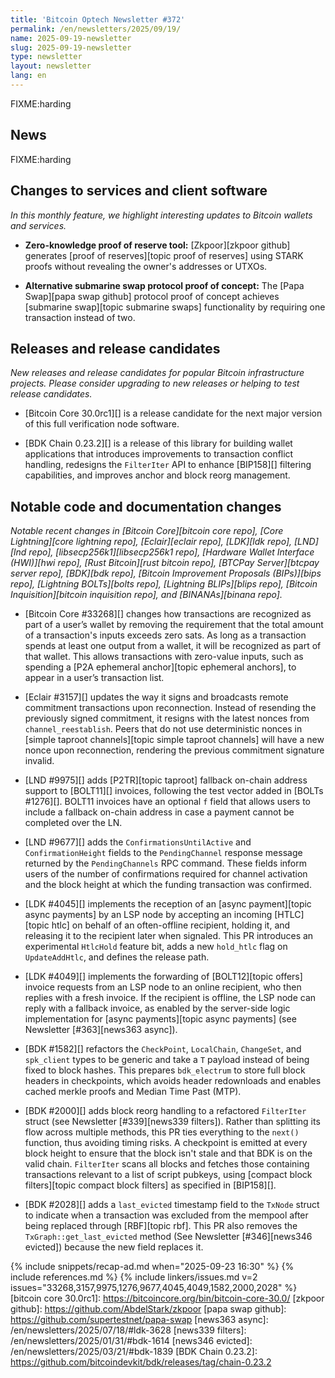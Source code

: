 ```yaml
---
title: 'Bitcoin Optech Newsletter #372'
permalink: /en/newsletters/2025/09/19/
name: 2025-09-19-newsletter
slug: 2025-09-19-newsletter
type: newsletter
layout: newsletter
lang: en
---
```

FIXME:harding

## News

FIXME:harding

## Changes to services and client software

*In this monthly feature, we highlight interesting updates to Bitcoin
wallets and services.*

- **Zero-knowledge proof of reserve tool:**
  [Zkpoor][zkpoor github] generates [proof of reserves][topic proof of reserves]
  using STARK proofs without revealing the owner's addresses or UTXOs.

- **Alternative submarine swap protocol proof of concept:**
  The [Papa Swap][papa swap github] protocol proof of concept achieves
  [submarine swap][topic submarine swaps] functionality by requiring one
  transaction instead of two.

## Releases and release candidates

_New releases and release candidates for popular Bitcoin infrastructure
projects.  Please consider upgrading to new releases or helping to test
release candidates._

- [Bitcoin Core 30.0rc1][] is a release candidate for the next major
  version of this full verification node software.

- [BDK Chain 0.23.2][] is a release of this library for building wallet
  applications that introduces improvements to transaction conflict handling,
  redesigns the `FilterIter` API to enhance [BIP158][] filtering capabilities,
  and improves anchor and block reorg management.

## Notable code and documentation changes

_Notable recent changes in [Bitcoin Core][bitcoin core repo], [Core
Lightning][core lightning repo], [Eclair][eclair repo], [LDK][ldk repo],
[LND][lnd repo], [libsecp256k1][libsecp256k1 repo], [Hardware Wallet
Interface (HWI)][hwi repo], [Rust Bitcoin][rust bitcoin repo], [BTCPay
Server][btcpay server repo], [BDK][bdk repo], [Bitcoin Improvement
Proposals (BIPs)][bips repo], [Lightning BOLTs][bolts repo],
[Lightning BLIPs][blips repo], [Bitcoin Inquisition][bitcoin inquisition
repo], and [BINANAs][binana repo]._

- [Bitcoin Core #33268][] changes how transactions are recognized as part of a
  user’s wallet by removing the requirement that the total amount of a
  transaction's inputs exceeds zero sats. As long as a transaction spends at least
  one output from a wallet, it will be recognized as part of that wallet. This
  allows transactions with zero-value inputs, such as spending a [P2A ephemeral
  anchor][topic ephemeral anchors], to appear in a user’s transaction list.

- [Eclair #3157][] updates the way it signs and broadcasts remote commitment
  transactions upon reconnection. Instead of resending the previously signed
  commitment, it resigns with the latest nonces from `channel_reestablish`.
  Peers that do not use deterministic nonces in [simple taproot channels][topic
  simple taproot channels] will have a new nonce upon reconnection, rendering
  the previous commitment signature invalid.

- [LND #9975][] adds [P2TR][topic taproot] fallback on-chain address support to
  [BOLT11][] invoices, following the test vector added in [BOLTs #1276][].
  BOLT11 invoices have an optional `f` field that allows users to include a
  fallback on-chain address in case a payment cannot be completed over the LN.

- [LND #9677][] adds the `ConfirmationsUntilActive` and `ConfirmationHeight`
  fields to the `PendingChannel` response message returned by the
  `PendingChannels` RPC command. These fields inform users of the number of
  confirmations required for channel activation and the block height
  at which the funding transaction was confirmed.

- [LDK #4045][] implements the reception of an [async payment][topic async
  payments] by an LSP node by accepting an incoming [HTLC][topic htlc] on behalf
  of an often-offline recipient, holding it, and releasing it to the recipient
  later when signaled. This PR introduces an experimental `HtlcHold` feature
  bit, adds a new `hold_htlc` flag on `UpdateAddHtlc`, and defines the release
  path.

- [LDK #4049][] implements the forwarding of [BOLT12][topic offers] invoice
  requests from an LSP node to an online recipient, who then replies with a
  fresh invoice. If the recipient is offline, the LSP node can reply with a
  fallback invoice, as enabled by the server-side logic implementation for
  [async payments][topic async payments] (see Newsletter [#363][news363 async]).

- [BDK #1582][] refactors the `CheckPoint`, `LocalChain`, `ChangeSet`, and
  `spk_client` types to be generic and take a `T` payload instead of being fixed
  to block hashes. This prepares `bdk_electrum` to store full block headers in
  checkpoints, which avoids header redownloads and enables cached merkle proofs
  and Median Time Past (MTP).

- [BDK #2000][] adds block reorg handling to a refactored `FilterIter` struct
  (see Newsletter [#339][news339 filters]). Rather than splitting its flow
  across multiple methods, this PR ties everything to the `next()` function,
  thus avoiding timing risks. A checkpoint is emitted at every block height to
  ensure that the block isn't stale and that BDK is on the valid chain.
  `FilterIter` scans all blocks and fetches those containing transactions
  relevant to a list of script pubkeys, using [compact block filters][topic
  compact block filters] as specified in [BIP158][].

- [BDK #2028][] adds a `last_evicted` timestamp field to the `TxNode` struct to
  indicate when a transaction was excluded from the mempool after being replaced
  through [RBF][topic rbf]. This PR also removes the `TxGraph::get_last_evicted`
  method (See Newsletter [#346][news346 evicted]) because the new field replaces
  it.

{% include snippets/recap-ad.md when="2025-09-23 16:30" %}
{% include references.md %}
{% include linkers/issues.md v=2 issues="33268,3157,9975,1276,9677,4045,4049,1582,2000,2028" %}
[bitcoin core 30.0rc1]: https://bitcoincore.org/bin/bitcoin-core-30.0/
[zkpoor github]: https://github.com/AbdelStark/zkpoor
[papa swap github]: https://github.com/supertestnet/papa-swap
[news363 async]: /en/newsletters/2025/07/18/#ldk-3628
[news339 filters]: /en/newsletters/2025/01/31/#bdk-1614
[news346 evicted]: /en/newsletters/2025/03/21/#bdk-1839
[BDK Chain 0.23.2]: https://github.com/bitcoindevkit/bdk/releases/tag/chain-0.23.2
